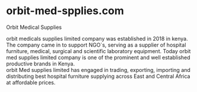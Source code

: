 # orbit-med-spplies.com
 Orbit Medical Supplies 

orbit medicals supplies limited company  was established in 2018 in kenya.
 The company came in to support NGO`s, serving as a supplier of hospital furniture, medical, surgical and scientific laboratory equipment.
      Today orbit med supplies limited company is one of the prominent and well established productive brands in Kenya.  
      orbit Med supplies limited has engaged in trading, exporting, importing and distributing best hospital furniture supplying across East and Central Africa at affordable prices.

